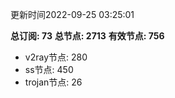 更新时间2022-09-25 03:25:01

**总订阅: 73**
**总节点: 2713**
**有效节点: 756**
- v2ray节点: 280
- ss节点: 450
- trojan节点: 26
